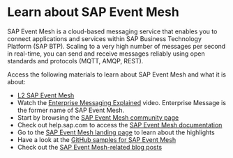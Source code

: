 # Learn about SAP Event Mesh

SAP Event Mesh is a cloud-based messaging service that enables you to connect applications and services within SAP Business Technology Platform (SAP BTP). Scaling to a very high number of messages per second in real-time, you can send and receive messages reliably using open standards and protocols (MQTT, AMQP, REST).

Access the following materials to learn about SAP Event Mesh and what it is about:
* [L2 SAP Event Mesh](https://github.tools.sap/e2e-scenario-enablement/mission-structure-template/blob/main/documentation/discover/sap-event-mesh/L2%20SAP%20Event%20Mesh%20%202021.pdf)
* Watch the [Enterprise Messaging Explained](https://www.youtube.com/watch?v=1E5kjxhWD9o) video. Enterprise Message is the former name of SAP Event Mesh.
* Start by browsing the [SAP Event Mesh community page](https://community.sap.com/topics/enterprise-messaging)
* Check out help.sap.com to access the [SAP Event Mesh documentation](https://help.sap.com/viewer/product/SAP_ENTERPRISE_MESSAGING/Cloud/en-US) 
* Go to the [SAP Event Mesh landing page](https://cloudplatform.sap.com/capabilities/product-info.SAP-Cloud-Platform-Enterprise-Messaging.dc3dcc84-cd9c-477c-ba1c-862340abd874.html) to learn about the highlights
* Have a look at the [GitHub samples for SAP Event Mesh](https://github.com/SAP-samples/enterprise-messaging-client-nodejs-samples)
* Check out the [SAP Event Mesh-related blog posts](https://blogs.sap.com/tags/73554900100800000765/)
